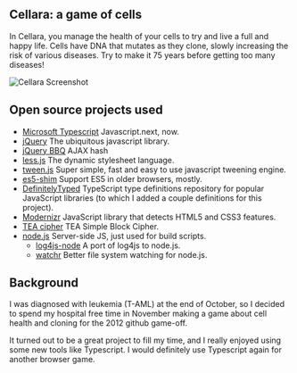 ## Cellara: a game of cells

In Cellara, you manage the health of your cells to try and live a full and happy
life. Cells have DNA that mutates as they clone, slowly increasing the risk of
various diseases. Try to make it 75 years before getting too many diseases!

![Cellara Screenshot](http://cellara.site44.com/screenshot.png)

## Open source projects used

* [Microsoft Typescript](http://www.typescriptlang.org/) Javascript.next, now.
* [jQuery](http://jquery.com/) The ubiquitous javascript library.
* [jQuery BBQ](http://benalman.com/projects/jquery-bbq-plugin/) AJAX hash
* [less.js](http://lesscss.org/) The dynamic stylesheet language.
* [tween.js](https://github.com/sole/tween.js) Super simple, fast and easy to
  use javascript tweening engine.
* [es5-shim](https://github.com/kriskowal/es5-shim) Support ES5 in older
  browsers, mostly.
* [DefinitelyTyped](https://github.com/borisyankov/DefinitelyTyped) TypeScript
  type definitions repository for popular JavaScript libraries (to which I added
  a couple definitions for this project).
* [Modernizr](http://modernizr.com/) JavaScript library that detects HTML5 and
  CSS3 features.
* [TEA cipher](http://www.movable-type.co.uk/scripts/tea-block.html) TEA Simple
  Block Cipher.
* [node.js](http://nodejs.org/) Server-side JS, just used for build scripts.
  * [log4js-node](https://github.com/nomiddlename/log4js-node) A port of log4js
    to node.js.
  * [watchr](https://github.com/bevry/watchr) Better file system watching for
    node.js.

## Background

I was diagnosed with leukemia (T-AML) at the end of October, so I decided to
spend my hospital free time in November making a game about cell health and
cloning for the 2012 github game-off.

It turned out to be a great project to fill my time, and I really enjoyed using
some new tools like Typescript. I would definitely use Typescript again for
another browser game.
